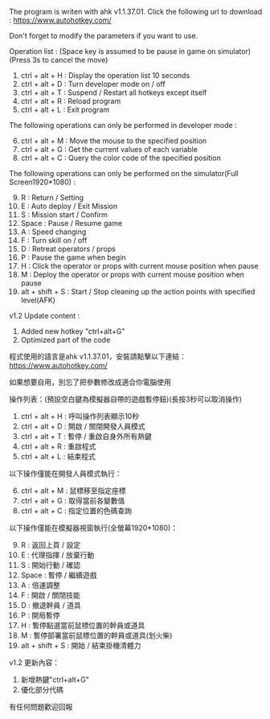 The program is writen with ahk v1.1.37.01. Click the following url to download : 
https://www.autohotkey.com/

Don't forget to modify the parameters if you want to use.

Operation list : (Space key is assumed to be pause in game on simulator)(Press 3s to cancel the move)
1.  ctrl + alt + H	: Display the operation list 10 seconds
2.  ctrl + alt + D	: Turn developer mode on / off
3.  ctrl + alt + T	: Suspend / Restart all hotkeys except itself
4.  ctrl + alt + R	: Reload program
5.  ctrl + alt + L	: Exit program

The following operations can only be performed in developer mode : 

6.  ctrl + alt + M	: Move the mouse to the specified position
7.  ctrl + alt + G	: Get the current values of each variable
8.  ctrl + alt + C	: Query the color code of the specified position

The following operations can only be performed on the simulator(Full Screen1920*1080) : 

9.  R			: Return / Setting														
10. E			: Auto deploy / Exit Mission											
11. S			: Mission start / Confirm												
12. Space		: Pause / Resume game													
13. A			: Speed changing														
14. F			: Turn skill on / off													
15. D			: Retreat operators / props												
16. P			: Pause the game when begin												
17. H			: Click the operator or props with current mouse position when pause	
18. M			: Deploy the operator or props with current mouse position when pause
19. alt + shift + S	: Start / Stop cleaning up the action points with specified level(AFK)

v1.2 Update content : 
1. Added new hotkey "ctrl+alt+G"
2. Optimized part of the code

程式使用的語言是ahk v1.1.37.01，安裝請點擊以下連結：
https://www.autohotkey.com/

如果想要自用，別忘了把參數修改成適合你電腦使用

操作列表：(預設空白鍵為模擬器自帶的遊戲暫停鈕)(長按3秒可以取消操作)
1.  ctrl + alt + H	: 呼叫操作列表顯示10秒
2.  ctrl + alt + D	: 開啟 / 關閉開發人員模式
3.  ctrl + alt + T	: 暫停 / 重啟自身外所有熱鍵
4.  ctrl + alt + R	: 重啟程式
5.  ctrl + alt + L	: 結束程式

以下操作僅能在開發人員模式執行：

6.  ctrl + alt + M	: 鼠標移至指定座標
7.  ctrl + alt + G	: 取得當前各變數值
8.  ctrl + alt + C	: 指定位置的色碼查詢

以下操作僅能在模擬器視窗執行(全螢幕1920*1080)：

9.  R			: 返回上頁 / 設定														
10. E			: 代理指揮 / 放棄行動											
11. S			: 開始行動 / 確認												
12. Space		: 暫停 / 繼續遊戲													
13. A			: 倍速調整														
14. F			: 開啟 / 關閉技能													
15. D			: 撤退幹員 / 道具												
16. P			: 開局暫停												
17. H			: 暫停點選當前鼠標位置的幹員或道具
18. M			: 暫停部署當前鼠標位置的幹員或道具(划火柴)
19. alt + shift + S	: 開始 / 結束掛機清體力

v1.2 更新內容：
1. 新增熱鍵"ctrl+alt+G"
2. 優化部分代碼

有任何問題歡迎回報